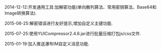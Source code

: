 ﻿
2014-12-12:开发通用工具:加解密功能(单向散列算法、常用密钥算法、Base64和Image转换算法).

2015-06-25:解密错误进行友好提示,增加自定义主键功能.

2015-07-25:使用YUICompressor2.4.6.jar进行批量压缩打包js/css文件.

2015-01-19:加入推送瀑布IM自定义消息功能.